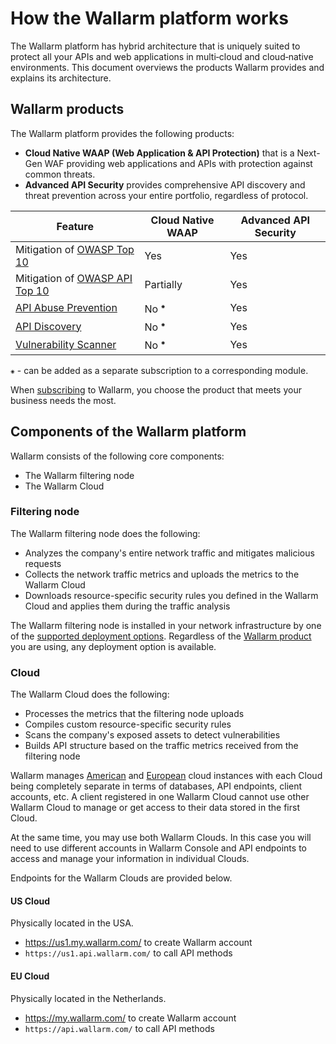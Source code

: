 # How the Wallarm platform works

The Wallarm platform has hybrid architecture that is uniquely suited to protect all your APIs and web applications in multi‑cloud and cloud‑native environments. This document overviews the products Wallarm provides and explains its architecture.

## Wallarm products

The Wallarm platform provides the following products:

* **Cloud Native WAAP (Web Application & API Protection)** that is a Next-Gen WAF providing web applications and APIs with protection against common threats.
* **Advanced API Security** provides comprehensive API discovery and threat prevention across your entire portfolio, regardless of protocol.

| Feature | Cloud Native WAAP | Advanced API Security |
| ------- | ----------------- | --------------------- |
| Mitigation of [OWASP Top 10](https://owasp.org/www-project-top-ten/) | Yes | Yes |
| Mitigation of [OWASP API Top 10](https://owasp.org/www-project-api-security/) | Partially | Yes |
| [API Abuse Prevention](../about-wallarm/api-abuse-prevention.md) | No <sup>⁕</sup> | Yes |
| [API Discovery](../about-wallarm/api-discovery.md) | No <sup>⁕</sup> | Yes |
| [Vulnerability Scanner](../about-wallarm/detecting-vulnerabilities.md#vulnerability-scanner) | No <sup>⁕</sup> | Yes |

`⁕` - can be added as a separate subscription to a corresponding module.

When [subscribing](subscription-plans.md#subscription-plans) to Wallarm, you choose the product that meets your business needs the most.

## Components of the Wallarm platform

Wallarm consists of the following core components:

* The Wallarm filtering node
* The Wallarm Cloud

### Filtering node

The Wallarm filtering node does the following:

* Analyzes the company's entire network traffic and mitigates malicious requests
* Collects the network traffic metrics and uploads the metrics to the Wallarm Cloud
* Downloads resource-specific security rules you defined in the Wallarm Cloud and applies them during the traffic analysis

The Wallarm filtering node is installed in your network infrastructure by one of the [supported deployment options](../admin-en/supported-platforms.md). Regardless of the [Wallarm product](#wallarm-products) you are using, any deployment option is available.

### Cloud

The Wallarm Cloud does the following:

* Processes the metrics that the filtering node uploads
* Compiles custom resource-specific security rules
* Scans the company's exposed assets to detect vulnerabilities
* Builds API structure based on the traffic metrics received from the filtering node

Wallarm manages [American](#us-cloud) and [European](#eu-cloud) cloud instances with each Cloud being completely separate in terms of databases, API endpoints, client accounts, etc. A client registered in one Wallarm Cloud cannot use other Wallarm Cloud to manage or get access to their data stored in the first Cloud.

At the same time, you may use both Wallarm Clouds. In this case you will need to use different accounts in Wallarm Console and API endpoints to access and manage your information in individual Clouds.

Endpoints for the Wallarm Clouds are provided below.

#### US Cloud

Physically located in the USA.

* https://us1.my.wallarm.com/ to create Wallarm account
* `https://us1.api.wallarm.com/` to call API methods

#### EU Cloud

Physically located in the Netherlands.

* https://my.wallarm.com/ to create Wallarm account
* `https://api.wallarm.com/` to call API methods
